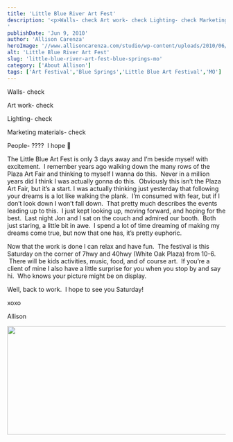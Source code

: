```yaml
---
title: 'Little Blue River Art Fest'
description: '<p>Walls- check Art work- check Lighting- check Marketing materials- check People- ????  I hope 🙂 The Little Blue Art Fest [&hellip;]</p>
'
publishDate: 'Jun 9, 2010'
author: 'Allison Carenza'
heroImage: '//www.allisoncarenza.com/studio/wp-content/uploads/2010/06/Little-Blue-River-Art-Fest_Invitation.jpg'
alt: 'Little Blue River Art Fest'
slug: 'little-blue-river-art-fest-blue-springs-mo'
category: ['About Allison']
tags: ['Art Festival','Blue Springs','Little Blue Art Festival','MO']
---
```


<p>Walls- check</p>
<p>Art work- check</p>
<p>Lighting- check</p>
<p>Marketing materials- check</p>
<p>People- ????  I hope 🙂</p>
<p>The Little Blue Art Fest is only 3 days away and I&#8217;m beside myself with excitement.  I remember years ago walking down the many rows of the Plaza Art Fair and thinking to myself I wanna do this.  Never in a million years did I think I was actually gonna do this.  Obviously this isn&#8217;t the Plaza Art Fair, but it&#8217;s a start. I was actually thinking just yesterday that following your dreams is a lot like walking the plank.  I&#8217;m consumed with fear, but if I don&#8217;t look down I won&#8217;t fall down.  That pretty much describes the events leading up to this.  I just kept looking up, moving forward, and hoping for the best.  Last night Jon and I sat on the couch and admired our booth.  Both just staring, a little bit in awe.  I spend a lot of time dreaming of making my dreams come true, but now that one has, it&#8217;s pretty euphoric.</p>
<p>Now that the work is done I can relax and have fun.  The festival is this Saturday on the corner of 7hwy and 40hwy (White Oak Plaza) from 10-6.  There will be kids activities, music, food, and of course art.  If you&#8217;re a client of mine I also have a little surprise for you when you stop by and say hi.  Who knows your picture might be on display.</p>
<p>Well, back to work.  I hope to see you Saturday!</p>
<p>xoxo</p>
<p>Allison</p>
<p><a rel="attachment wp-att-873" href="http://www.allisoncarenza.com/archives/little-blue-river-art-fest-blue-springs-mo/little-blue-river-art-fest_invitation/"><img class="aligncenter size-full wp-image-873" title="Little Blue River Art Fest_Invitation" src="http://www.allisoncarenza.com/studio/wp-content/uploads/2010/06/Little-Blue-River-Art-Fest_Invitation.jpg" alt="" width="563" height="250" srcset="/media/Little-Blue-River-Art-Fest_Invitation.jpg 563w, /media/Little-Blue-River-Art-Fest_Invitation-300x133.jpg 300w" sizes="(max-width: 563px) 100vw, 563px" /></a></p>
